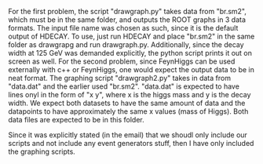 For the first problem, the script "drawgraph.py" takes data from "br.sm2", which must be in the same folder, and outputs the ROOT graphs in 3 data formats. The input file name was chosen as such, since it is the default output of HDECAY. To use, just run HDECAY and place "br.sm2" in the same folder as drawgrapg and run drawgraph.py. Additionally, since the decay width at 125 GeV was demanded explicitly, the python script prints it out on screen as well.
For the second problem, since FeynHiggs can be used externally with c++ or FeynHiggs, one would expect the output data to be in neat format. The graphing script "drawgraph2.py" takes in data from "data.dat" and the earlier used "br.sm2". "data.dat" is expected to have lines onyl in the form of "x y", where x is the higgs mass and y is the decay width. We expect both datasets to have the same amount of data and the datapoints to have approximately the same x values (mass of Higgs). Both data files are expected to be in this folder.

Since it was explicitly stated (in the email) that we shoudl only include our scripts and not include any event generators stuff, then I have only included the graphing scripts.